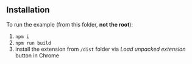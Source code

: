 ## Installation

To run the example (from this folder, **not the root**):

1. `npm i`
2. `npm run build`
3. install the extension from `/dist` folder via _Load unpacked extension_ button in Chrome

